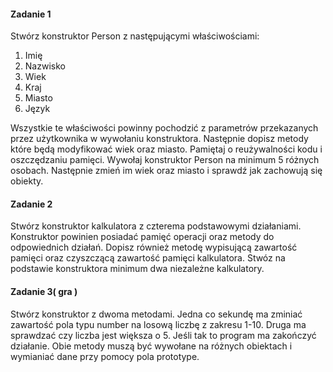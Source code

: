 #### Zadanie 1

Stwórz konstruktor Person z następującymi właściwościami:

1. Imię
2. Nazwisko
3. Wiek
4. Kraj
5. Miasto
6. Język

Wszystkie te właściwości powinny pochodzić z parametrów przekazanych przez użytkownika w wywołaniu konstruktora. Następnie dopisz metody które będą modyfikować wiek oraz miasto. Pamiętaj o reużywalności kodu i oszczędzaniu pamięci. Wywołaj konstruktor Person na minimum 5 różnych osobach. Następnie zmień im wiek oraz miasto i sprawdź jak zachowują się obiekty.

#### Zadanie 2

Stwórz konstruktor kalkulatora z czterema podstawowymi działaniami. Konstruktor powinien posiadać pamięć operacji oraz metody do odpowiednich działań. Dopisz również metodę wypisującą zawartość pamięci oraz czyszczącą zawartość pamięci kalkulatora. Stwóz na podstawie konstruktora minimum dwa niezależne kalkulatory.


#### Zadanie 3( gra )

Stwórz konstruktor z dwoma metodami. Jedna co sekundę ma zminiać zawartość pola typu number na losową liczbę z zakresu 1-10. Druga ma sprawdzać czy liczba jest większa o 5. Jeśli tak to program ma zakończyć działanie. Obie metody muszą być wywołane na różnych obiektach i wymianiać dane przy pomocy pola prototype.

